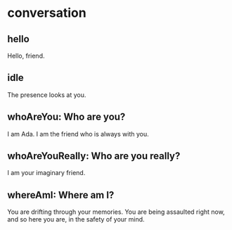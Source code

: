 # conversation

## hello

Hello, friend.

## idle

The presence looks at you.

## whoAreYou: Who are you?

I am Ada. I am the friend who is always with you.

## whoAreYouReally: Who are you really?

I am your imaginary friend.

## whereAmI: Where am I?

You are drifting through your memories. You are being assaulted right now,
and so here you are, in the safety of your mind.